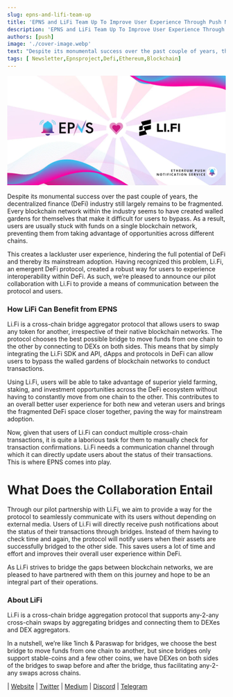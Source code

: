 ```yaml
---
slug: epns-and-lifi-team-up
title: 'EPNS and LiFi Team Up To Improve User Experience Through Push Notifications'
description: 'EPNS and LiFi Team Up To Improve User Experience Through Push Notifications'
authors: [push]
image: './cover-image.webp'
text: "Despite its monumental success over the past couple of years, the decentralized finance (DeFi) industry still largely remains to be fragmented. Every blockchain network within the industry seems to have created walled gardens for themselves that make it difficult for users to bypass."
tags: [ Newsletter,Epnsproject,Defi,Ethereum,Blockchain]
---
```


![Cover image of EPNS and LiFi Team Up To Improve User Experience Through Push Notifications](./cover-image.webp)

<!--truncate-->

Despite its monumental success over the past couple of years, the decentralized finance (DeFi) industry still largely remains to be fragmented. Every blockchain network within the industry seems to have created walled gardens for themselves that make it difficult for users to bypass. As a result, users are usually stuck with funds on a single blockchain network, preventing them from taking advantage of opportunities across different chains.

This creates a lackluster user experience, hindering the full potential of DeFi and thereby its mainstream adoption. Having recognized this problem, Li.Fi, an emergent DeFi protocol, created a robust way for users to experience interoperability within DeFi. As such, we’re pleased to announce our pilot collaboration with Li.Fi to provide a means of communication between the protocol and users.

### How LiFi Can Benefit from EPNS

Li.Fi is a cross-chain bridge aggregator protocol that allows users to swap any token for another, irrespective of their native blockchain networks. The protocol chooses the best possible bridge to move funds from one chain to the other by connecting to DEXs on both sides. This means that by simply integrating the Li.Fi SDK and API, dApps and protocols in DeFi can allow users to bypass the walled gardens of blockchain networks to conduct transactions.

Using Li.Fi, users will be able to take advantage of superior yield farming, staking, and investment opportunities across the DeFi ecosystem without having to constantly move from one chain to the other. This contributes to an overall better user experience for both new and veteran users and brings the fragmented DeFi space closer together, paving the way for mainstream adoption.

Now, given that users of Li.Fi can conduct multiple cross-chain transactions, it is quite a laborious task for them to manually check for transaction confirmations. Li.Fi needs a communication channel through which it can directly update users about the status of their transactions. This is where EPNS comes into play.

What Does the Collaboration Entail
==================================

Through our pilot partnership with Li.Fi, we aim to provide a way for the protocol to seamlessly communicate with its users without depending on external media. Users of Li.Fi will directly receive push notifications about the status of their transactions through bridges. Instead of them having to check time and again, the protocol will notify users when their assets are successfully bridged to the other side. This saves users a lot of time and effort and improves their overall user experience within DeFi.

As Li.Fi strives to bridge the gaps between blockchain networks, we are pleased to have partnered with them on this journey and hope to be an integral part of their operations.

### About LiFi

Li.Fi is a cross-chain bridge aggregation protocol that supports any-2-any cross-chain swaps by aggregating bridges and connecting them to DEXes and DEX aggregators.

In a nutshell, we’re like 1inch & Paraswap for bridges, we choose the best bridge to move funds from one chain to another, but since bridges only support stable-coins and a few other coins, we have DEXes on both sides of the bridges to swap before and after the bridge, thus facilitating any-2-any swaps across chains.

| [Website](https://li.finance/?fromChain=eth) | [Twitter](https://twitter.com/lifiprotocol) | [Medium](https://blog.li.finance/) | [Discord](https://discord.com/invite/lifi) | [Telegram](https://t.me/lifinews)
